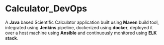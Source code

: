 # Calculator_DevOps
A **Java** based Scientific Calculator application built using **Maven** build tool, integrated using **Jenkins** pipeline, dockerized using **docker**, deployed it over a host machine using **Ansible** and continuously monitored using **ELK stack**.
